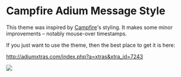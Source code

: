 # Campfire Adium Message Style

This theme was inspired by [Campfire](http://campfirenow.com/)'s styling. It
makes some minor improvements – notably mouse-over timestamps.

If you just want to use the theme, then the best place to get it is here:

http://adiumxtras.com/index.php?a=xtras&xtra_id=7243

![](http://www.adiumxtras.com/images/pictures/campfire_5_24911_7243_image_11275.png)
